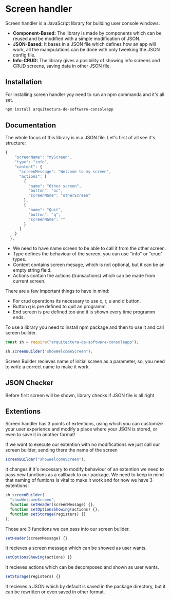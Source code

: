 # Screen handler

Screen handler is a JavaScript library for building user console windows.

* **Component-Based:** The library is made by components which can be reused and be modified with a simple modification of JSON. 
* **JSON-Based:** It bases in a JSON file which defines how an app will work, all the manipulations can be done with only tweeking the JSON config file.
* **Info-CRUD:** The library gives a posibility of showing info screens and CRUD screens, saving data in other JSON file. 

## Installation

For installing screen handler yoy need to run an npm commanda and it's all set.

```jsx
npm install arquitectura-de-software-consoleapp
```

## Documentation

The whole focus of this library is in a JSON file. Let's first of all see it's structure:
```jsx
{
    "screenName": "myScreen",
    "type": "info",
    "content": {
      "screenMessage": "Welcome to my screen",
      "actions": [
        {
          "name": "Other screen",
          "button": "oc",
          "screenName": "otherScreen"
        },
        {
          "name": "Quit",
          "button": "q",
          "screenName": ""
        }
      ]
    }
  },
```

* We need to have name screen to be able to call it from the other screen.
* Type defines the behaviour of the screen, you can use "info" or "crud" types.
* Content contains screen mesage, which is not optional, but it can be an empty string field.
* Actions contain the actions (transactions) which can be made from current screen.

There are a few important things to have in mind:
* For crud operations its necessary to use c, r, u and d button.
* Button q is pre defined to quit an programm.
* End screen is pre defined too and it is shown every time programm ends.

To use a library you need to install npm package and then to use it and call screen builder.

```jsx
const sh = require("arquitectura-de-software-consoleapp");

sh.screenBuilder("showWelcomeScreen");
```

Screen Builder recieves name of initial screen as a parameter, so, you need to write a correct name to make it work.


## JSON Checker

Before first screen will be shown, library checks if JSON file is all right

## Extentions

Screen handler has 3 points of extentions, using which you can customize your user experience and modify a place where your JSON is stored, or even to save it in another format!  

If we want to execute our extention with no modifications we just call our screen builder, sending there the name of the screen  

```jsx
screenBuilder("showWelcomeScreen");
```  

It changes if it's necessary to modify behaviour of an extention we need to pass new functions as a callback to our package. We need to keep in mind that naming of funtions is vital to make it work and for now we have 3 extentions:  

```jsx
sh.screenBuilder(
  "showWelcomeScreen",
  function setHeader(screenMessage) {},
  function setOptionsShowing(actions) {},
  function setStorage(registers) {}
);
```  

Those are 3 functions we can pass into our screen builder.  
```jsx
setHeader(screenMessage) {}  
```
It recieves a screen message which can be showed as user wants.  
```jsx
setOptionsShowing(actions) {}  
```
It recieves actions which can be decomposed and shown as user wants.  
```jsx
setStorage(registers) {} 
```
It recieves a JSON which by default is saved in the package directory, but it can be rewritten or even saved in other format.